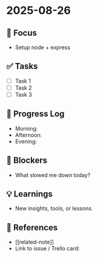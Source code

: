 # 2025-08-26 

## 📌 Focus
- Setup node + express

## ✅ Tasks
- [ ] Task 1
- [ ] Task 2
- [ ] Task 3

## 📝 Progress Log
- Morning:
- Afternoon:
- Evening:

## 🚧 Blockers
- What slowed me down today?

## 💡 Learnings
- New insights, tools, or lessons.

## 🔗 References
- [[related-note]]
- Link to issue / Trello card: